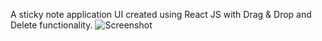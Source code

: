 A sticky note application UI created using React JS with Drag & Drop and Delete functionality.
![Screenshot](https://github.com/user-attachments/assets/b526f09c-4d4d-40b2-b19a-67ff4a288508)
